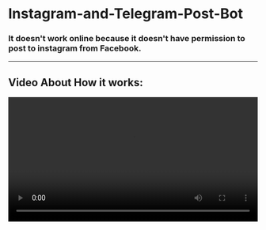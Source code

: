 # Instagram-and-Telegram-Post-Bot

### It doesn't work online because it doesn't have permission to post to instagram from Facebook.
<hr>

## Video About How it works:
<div>
    <video src="./Resources/video.mp4" style="width:100%">
</div>